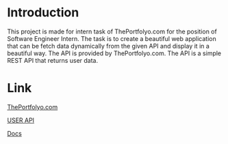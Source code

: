 # Introduction
This project is made for intern task of ThePortfolyo.com for the position of Software Engineer Intern. The task is to create a beautiful web application that can be  fetch data dynamically 
from the given API and display it in a beautiful way. The API is provided by ThePortfolyo.com. The API is a simple REST API that returns user data.

# Link
[ThePortfolyo.com](https://theportfolyo.com/) 

[USER API](https://portfolio-backend-30mp.onrender.com/api/v1/get/user/65b3a22c01d900e96c4219ae)

[Docs](https://docs.google.com/document/d/1TpzqamDzA5TSKMv_7rdT7yd1XItoWZMRbf22l5Lpbek/edit)